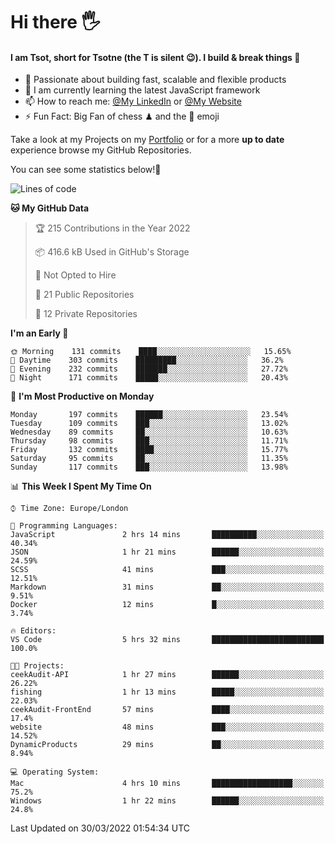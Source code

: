 # Hi there :raised_hand_with_fingers_splayed:
#### I am Tsot, short for Tsotne (the T is silent :wink:). I build & break things :space_invader:
- :telescope: Passionate about building fast, scalable and flexible products
- :seedling: I am currently learning the latest JavaScript framework 
- :mailbox: How to reach me: [@My LinkedIn](https://www.linkedin.com/in/tsotne-gvadzabia/) or [@My Website](https://tsotne.co.uk/contact)
- :zap: Fun Fact: Big Fan of chess ♟ and the 👾 emoji

Take a look at my Projects on my [Portfolio](https://tsotne.co.uk/) or for a more **up to date** experience browse my GitHub Repositories.

You can see some statistics below!:space_invader:
<!--START_SECTION:waka-->
![Lines of code](https://img.shields.io/badge/From%20Hello%20World%20I%27ve%20Written-2%20Million%20lines%20of%20code-blue)

**🐱 My GitHub Data** 

> 🏆 215 Contributions in the Year 2022
 > 
> 📦 416.6 kB Used in GitHub's Storage 
 > 
> 🚫 Not Opted to Hire
 > 
> 📜 21 Public Repositories 
 > 
> 🔑 12 Private Repositories  
 > 
**I'm an Early 🐤** 

```text
🌞 Morning    131 commits    ████░░░░░░░░░░░░░░░░░░░░░   15.65% 
🌆 Daytime    303 commits    █████████░░░░░░░░░░░░░░░░   36.2% 
🌃 Evening    232 commits    ███████░░░░░░░░░░░░░░░░░░   27.72% 
🌙 Night      171 commits    █████░░░░░░░░░░░░░░░░░░░░   20.43%

```
📅 **I'm Most Productive on Monday** 

```text
Monday       197 commits    ██████░░░░░░░░░░░░░░░░░░░   23.54% 
Tuesday      109 commits    ███░░░░░░░░░░░░░░░░░░░░░░   13.02% 
Wednesday    89 commits     ██░░░░░░░░░░░░░░░░░░░░░░░   10.63% 
Thursday     98 commits     ███░░░░░░░░░░░░░░░░░░░░░░   11.71% 
Friday       132 commits    ████░░░░░░░░░░░░░░░░░░░░░   15.77% 
Saturday     95 commits     ██░░░░░░░░░░░░░░░░░░░░░░░   11.35% 
Sunday       117 commits    ███░░░░░░░░░░░░░░░░░░░░░░   13.98%

```


📊 **This Week I Spent My Time On** 

```text
⌚︎ Time Zone: Europe/London

💬 Programming Languages: 
JavaScript               2 hrs 14 mins       ██████████░░░░░░░░░░░░░░░   40.34% 
JSON                     1 hr 21 mins        ██████░░░░░░░░░░░░░░░░░░░   24.59% 
SCSS                     41 mins             ███░░░░░░░░░░░░░░░░░░░░░░   12.51% 
Markdown                 31 mins             ██░░░░░░░░░░░░░░░░░░░░░░░   9.51% 
Docker                   12 mins             █░░░░░░░░░░░░░░░░░░░░░░░░   3.74%

🔥 Editors: 
VS Code                  5 hrs 32 mins       █████████████████████████   100.0%

🐱‍💻 Projects: 
ceekAudit-API            1 hr 27 mins        ██████░░░░░░░░░░░░░░░░░░░   26.22% 
fishing                  1 hr 13 mins        █████░░░░░░░░░░░░░░░░░░░░   22.03% 
ceekAudit-FrontEnd       57 mins             ████░░░░░░░░░░░░░░░░░░░░░   17.4% 
website                  48 mins             ███░░░░░░░░░░░░░░░░░░░░░░   14.52% 
DynamicProducts          29 mins             ██░░░░░░░░░░░░░░░░░░░░░░░   8.94%

💻 Operating System: 
Mac                      4 hrs 10 mins       ██████████████████░░░░░░░   75.2% 
Windows                  1 hr 22 mins        ██████░░░░░░░░░░░░░░░░░░░   24.8%

```


 Last Updated on 30/03/2022 01:54:34 UTC
<!--END_SECTION:waka-->
